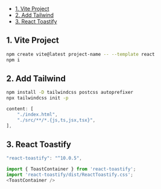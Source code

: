 - [1. Vite Project](#1-vite-project)
- [2. Add Tailwind](#2-add-tailwind)
- [3. React Toastify](#3-react-toastify)


## 1. Vite Project

```sh
npm create vite@latest project-name -- --template react
npm i
```

## 2. Add Tailwind

```sh
npm install -D tailwindcss postcss autoprefixer
npx tailwindcss init -p
```

```js
content: [
    "./index.html",
    "./src/**/*.{js,ts,jsx,tsx}",
],
```

## 3. React Toastify

```js
"react-toastify": "^10.0.5",
```

```js
import { ToastContainer } from 'react-toastify';
import 'react-toastify/dist/ReactToastify.css';
<ToastContainer />
```

```js

```